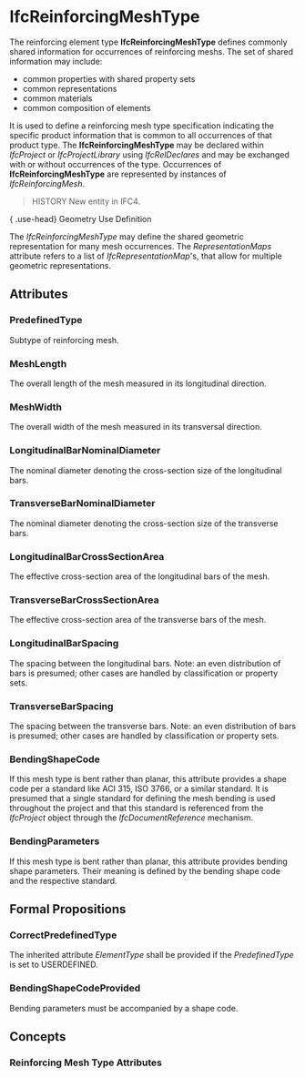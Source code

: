# IfcReinforcingMeshType

The reinforcing element type **IfcReinforcingMeshType** defines commonly shared information for occurrences of reinforcing meshs. The set of shared information may include:

* common properties with shared property sets
* common representations
* common materials
* common composition of elements

<!-- end of short definition -->

It is used to define a reinforcing mesh type specification indicating the specific product information that is common to all occurrences of that product type. The **IfcReinforcingMeshType** may be declared within _IfcProject_ or _IfcProjectLibrary_ using _IfcRelDeclares_ and may be exchanged with or without occurrences of the type. Occurrences of **IfcReinforcingMeshType** are represented by instances of _IfcReinforcingMesh_.

> HISTORY New entity in IFC4.

{ .use-head}
Geometry Use Definition

The _IfcReinforcingMeshType_ may define the shared geometric representation for many mesh occurrences. The _RepresentationMaps_ attribute refers to a list of _IfcRepresentationMap_'s, that allow for multiple geometric representations.

## Attributes

### PredefinedType
Subtype of reinforcing mesh.

### MeshLength
The overall length of the mesh measured in its longitudinal direction.

### MeshWidth
The overall width of the mesh measured in its transversal direction.

### LongitudinalBarNominalDiameter
The nominal diameter denoting the cross-section size of the longitudinal bars.

### TransverseBarNominalDiameter
The nominal diameter denoting the cross-section size of the transverse bars.

### LongitudinalBarCrossSectionArea
The effective cross-section area of the longitudinal bars of the mesh.

### TransverseBarCrossSectionArea
The effective cross-section area of the transverse bars of the mesh.

### LongitudinalBarSpacing
The spacing between the longitudinal bars. Note: an even distribution of bars is presumed; other cases are handled by classification or property sets.

### TransverseBarSpacing
The spacing between the transverse bars. Note: an even distribution of bars is presumed; other cases are handled by classification or property sets.

### BendingShapeCode
If this mesh type is bent rather than planar, this attribute provides a shape code per a standard like ACI 315, ISO 3766, or a similar standard. It is presumed that a single standard for defining the mesh bending is used throughout the project and that this standard is referenced from the _IfcProject_ object through the _IfcDocumentReference_ mechanism.

### BendingParameters
If this mesh type is bent rather than planar, this attribute provides bending shape parameters. Their meaning is defined by the bending shape code and the respective standard.

## Formal Propositions

### CorrectPredefinedType
The inherited attribute _ElementType_ shall be provided if the _PredefinedType_ is set to USERDEFINED.

### BendingShapeCodeProvided
Bending parameters must be accompanied by a shape code.

## Concepts

### Reinforcing Mesh Type Attributes



